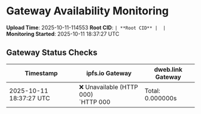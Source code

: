 # Gateway Availability Monitoring

**Upload Time**: 2025-10-11-114553
**Root CID**: `| **Root CID** |  |`
**Monitoring Started**: 2025-10-11 18:37:27 UTC

## Gateway Status Checks

| Timestamp | ipfs.io Gateway | dweb.link Gateway |
|-----------|-----------------|-------------------|
| 2025-10-11 18:37:27 UTC | ❌ Unavailable (HTTP 000)<br>`HTTP 000 | Total: 0.000000s | DNS: 0.000000s | Connect: 0.000000s | Transfer: 0.000000s | Size: 0 bytesConnection failed or timeout` | ❌ Unavailable (HTTP 000)<br>`HTTP 000 | Total: 0.000000s | DNS: 0.000000s | Connect: 0.000000s | Transfer: 0.000000s | Size: 0 bytesConnection failed or timeout` |
